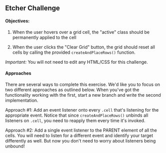 ## Etcher Challenge

#### Objectives:

1. When the user hovers over a grid cell, the "active" class should be permanently applied to the cell

2. When the user clicks the "Clear Grid" button, the grid should reset all cells by calling the provided `createAndPlaceRows()` function. 

*Important:* You will not need to edit any HTML/CSS for this challenge.

#### Approaches

There are several ways to complete this exercise. We'd like you to focus on two different approaches as outlined below. When you've got the functionality working with the first, start a new branch and write the second implementation.

Approach #1: Add an event listener onto every `.cell` that's listening for the appropriate event. Notice that since `createAndPlaceRows()` unbinds all listeners on `.cell`, you need to reapply them every time it's invoked.

Approach #2: Add a single event listener to the PARENT element of all the cells. You will need to listen for a different event and identify your target differently as well. But now you don't need to worry about listeners being unbound!